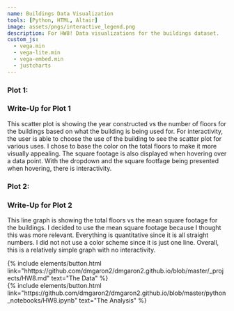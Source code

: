 ```yaml
---
name: Buildings Data Visualization
tools: [Python, HTML, Altair]
image: assets/pngs/interactive_legend.png
description: For HW8! Data visualizations for the buildings dataset.
custom_js:
  - vega.min
  - vega-lite.min
  - vega-embed.min
  - justcharts
---
```



### Plot 1:

<vegachart schema-url="{{ site.baseurl }}/assets/json/final_bar.json" style="width: 100%"></vegachart>

### Write-Up for Plot 1

This scatter plot is showing the year constructed vs the number of floors for the buildings based on what the building is being used for. For interactivity, the user is able to choose the use of the building to see the scatter plot for various uses. I chose to base the color on the total floors to make it more visually appealing. The square footage is also displayed when hovering over a data point. With the dropdown and the square footfage being presented when hovering, there is interactivity. 

### Plot 2:

<vegachart schema-url="{{ site.baseurl }}/assets/json/final_line.json" style="width: 100%"></vegachart>

### Write-Up for Plot 2

This line graph is showing the total floors vs the mean square footage for the buildings. I decided to use the mean square footage because I thought this was more relevant. Everything is quantitative since it is all straight numbers. I did not not use a color scheme since it is just one line. Overall, this is a relatively simple graph with no interactivity.


<div class="left">
{% include elements/button.html link="hhttps://github.com/dmgaron2/dmgaron2.github.io/blob/master/_projects/HW8.md" text="The Data" %}
</div>

<div class="right">
{% include elements/button.html link="https://github.com/dmgaron2/dmgaron2.github.io/blob/master/python_notebooks/HW8.ipynb" text="The Analysis" %}
</div>

